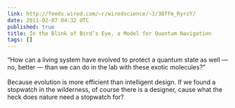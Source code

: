 ```yaml
---
link: http://feeds.wired.com/~r/wiredscience/~3/38ffm_RyrzY/
date: 2011-02-07 04:32 UTC
published: true
title: In the Blink of Bird’s Eye, a Model for Quantum Navigation
tags: []
---
```


“How can a living system have evolved to protect a quantum state as well — no, better — than we can do in the lab with these exotic molecules?”<br><br>Because evolution is more efficient than intelligent design. If we found a stopwatch in the wilderness, of course there is a designer, cause what the heck does nature need a stopwatch for?
